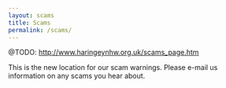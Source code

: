```yaml
---
layout: scams 
title: Scams 
permalink: /scams/
---
```

@TODO: http://www.haringeynhw.org.uk/scams_page.htm

This is the new location for our scam warnings. Please e-mail us information on any scams you hear about.
